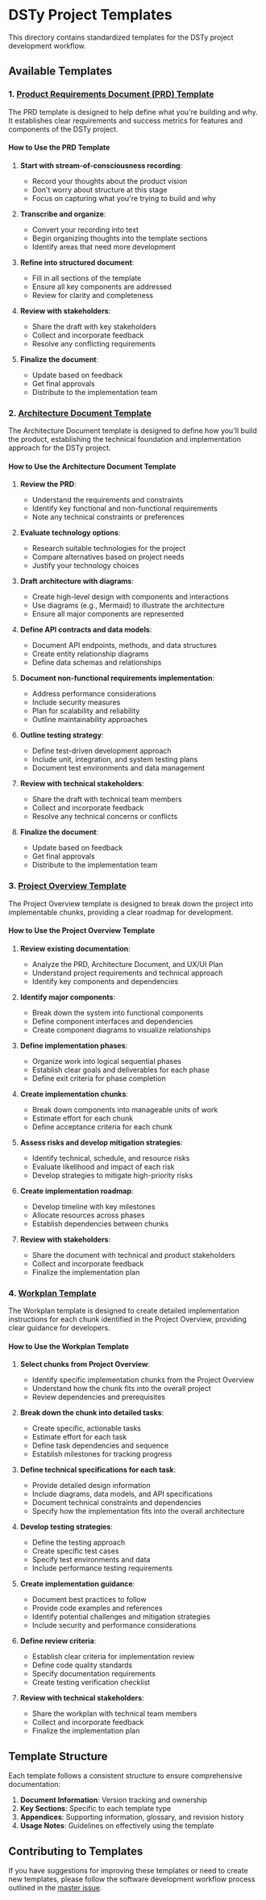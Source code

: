 # DSTy Project Templates

This directory contains standardized templates for the DSTy project development workflow.

## Available Templates

### 1. [Product Requirements Document (PRD) Template](./product_requirements_document_template.md)

The PRD template is designed to help define what you're building and why. It establishes clear requirements and success metrics for features and components of the DSTy project.

#### How to Use the PRD Template

1. **Start with stream-of-consciousness recording**:
   - Record your thoughts about the product vision
   - Don't worry about structure at this stage
   - Focus on capturing what you're trying to build and why

2. **Transcribe and organize**:
   - Convert your recording into text
   - Begin organizing thoughts into the template sections
   - Identify areas that need more development

3. **Refine into structured document**:
   - Fill in all sections of the template
   - Ensure all key components are addressed
   - Review for clarity and completeness

4. **Review with stakeholders**:
   - Share the draft with key stakeholders
   - Collect and incorporate feedback
   - Resolve any conflicting requirements

5. **Finalize the document**:
   - Update based on feedback
   - Get final approvals
   - Distribute to the implementation team

### 2. [Architecture Document Template](./architecture_document_template.md)

The Architecture Document template is designed to define how you'll build the product, establishing the technical foundation and implementation approach for the DSTy project.

#### How to Use the Architecture Document Template

1. **Review the PRD**:
   - Understand the requirements and constraints
   - Identify key functional and non-functional requirements
   - Note any technical constraints or preferences

2. **Evaluate technology options**:
   - Research suitable technologies for the project
   - Compare alternatives based on project needs
   - Justify your technology choices

3. **Draft architecture with diagrams**:
   - Create high-level design with components and interactions
   - Use diagrams (e.g., Mermaid) to illustrate the architecture
   - Ensure all major components are represented

4. **Define API contracts and data models**:
   - Document API endpoints, methods, and data structures
   - Create entity relationship diagrams
   - Define data schemas and relationships

5. **Document non-functional requirements implementation**:
   - Address performance considerations
   - Include security measures
   - Plan for scalability and reliability
   - Outline maintainability approaches

6. **Outline testing strategy**:
   - Define test-driven development approach
   - Include unit, integration, and system testing plans
   - Document test environments and data management

7. **Review with technical stakeholders**:
   - Share the draft with technical team members
   - Collect and incorporate feedback
   - Resolve any technical concerns or conflicts

8. **Finalize the document**:
   - Update based on feedback
   - Get final approvals
   - Distribute to the implementation team

### 3. [Project Overview Template](./project_overview_template.md)

The Project Overview template is designed to break down the project into implementable chunks, providing a clear roadmap for development.

#### How to Use the Project Overview Template

1. **Review existing documentation**:
   - Analyze the PRD, Architecture Document, and UX/UI Plan
   - Understand project requirements and technical approach
   - Identify key components and dependencies

2. **Identify major components**:
   - Break down the system into functional components
   - Define component interfaces and dependencies
   - Create component diagrams to visualize relationships

3. **Define implementation phases**:
   - Organize work into logical sequential phases
   - Establish clear goals and deliverables for each phase
   - Define exit criteria for phase completion

4. **Create implementation chunks**:
   - Break down components into manageable units of work
   - Estimate effort for each chunk
   - Define acceptance criteria for each chunk

5. **Assess risks and develop mitigation strategies**:
   - Identify technical, schedule, and resource risks
   - Evaluate likelihood and impact of each risk
   - Develop strategies to mitigate high-priority risks

6. **Create implementation roadmap**:
   - Develop timeline with key milestones
   - Allocate resources across phases
   - Establish dependencies between chunks

7. **Review with stakeholders**:
   - Share the document with technical and product stakeholders
   - Collect and incorporate feedback
   - Finalize the implementation plan

### 4. [Workplan Template](./workplan_template.md)

The Workplan template is designed to create detailed implementation instructions for each chunk identified in the Project Overview, providing clear guidance for developers.

#### How to Use the Workplan Template

1. **Select chunks from Project Overview**:
   - Identify specific implementation chunks from the Project Overview
   - Understand how the chunk fits into the overall project
   - Review dependencies and prerequisites

2. **Break down the chunk into detailed tasks**:
   - Create specific, actionable tasks
   - Estimate effort for each task
   - Define task dependencies and sequence
   - Establish milestones for tracking progress

3. **Define technical specifications for each task**:
   - Provide detailed design information
   - Include diagrams, data models, and API specifications
   - Document technical constraints and dependencies
   - Specify how the implementation fits into the overall architecture

4. **Develop testing strategies**:
   - Define the testing approach
   - Create specific test cases
   - Specify test environments and data
   - Include performance testing requirements

5. **Create implementation guidance**:
   - Document best practices to follow
   - Provide code examples and references
   - Identify potential challenges and mitigation strategies
   - Include security and performance considerations

6. **Define review criteria**:
   - Establish clear criteria for implementation review
   - Define code quality standards
   - Specify documentation requirements
   - Create testing verification checklist

7. **Review with technical stakeholders**:
   - Share the workplan with technical team members
   - Collect and incorporate feedback
   - Finalize the implementation plan

## Template Structure

Each template follows a consistent structure to ensure comprehensive documentation:

1. **Document Information**: Version tracking and ownership
2. **Key Sections**: Specific to each template type
3. **Appendices**: Supporting information, glossary, and revision history
4. **Usage Notes**: Guidelines on effectively using the template

## Contributing to Templates

If you have suggestions for improving these templates or need to create new templates, please follow the software development workflow process outlined in the [master issue](https://linear.app/helaix/issue/HLX-1401/software-development-workflow-template-master-issue).
